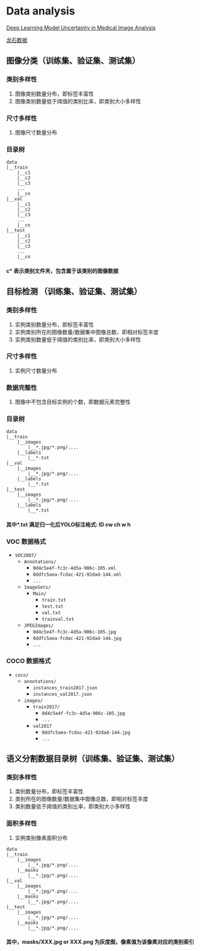 # Data analysis


[Deep Learning Model Uncertainty in Medical Image Analysis](https://github.com/ddrevicky/deep-learning-uncertainty)

[龙石数据](https://www.longshidata.com/pages/quality.html)

## 图像分类（训练集、验证集、测试集）
### 类别多样性
1. 图像类别数量分布，即标签丰富性
2. 图像类别数量低于阈值的类别比率，即类别大小多样性
### 尺寸多样性
1. 图像尺寸数量分布

### 目录树
```
data
|__train
    |__c1
    |__c2
    |__c3
    ...
    |__cn
|__val
    |__c1
    |__c2
    |__c3
    ...
    |__cn
|__test
    |__c1
    |__c2
    |__c3
    ...
    |__cn
```
#### c* 表示类别文件夹，包含属于该类别的图像数据


## 目标检测 （训练集、验证集、测试集）
### 类别多样性
1. 实例类别数量分布，即标签丰富性
2. 实例类别所在的图像数量/数据集中图像总数，即相对标签丰度
3. 实例类别数量低于阈值的类别比率，即类别大小多样性
### 尺寸多样性
1. 实例尺寸数量分布
### 数据完整性
1. 图像中不包含目标实例的个数，即数据元素完整性

### 目录树
```
data
|__train
    |__images
        |__*.jpg/*.png/....
    |__labels
        |__*.txt
|__val
    |__images
        |__*.jpg/*.png/....
    |__labels
        |__*.txt
|__test
    |__images
        |__*.jpg/*.png/....
    |__labels
        |__*.txt
```
#### 其中*.txt 满足归一化后YOLO标注格式: ID cw ch w h
### VOC 数据格式
- `VOC2007/`
    - `Annotations/`
        - `0d4c5e4f-fc3c-4d5a-906c-105.xml`
        - `0ddfc5aea-fcdac-421-92dad-144.xml`
        - `...`
    - `ImageSets/`
        - `Main/`
            - `train.txt`
            - `test.txt`
            - `val.txt`
            - `trainval.txt`
    - `JPEGImages/`
        - `0d4c5e4f-fc3c-4d5a-906c-105.jpg`
        - `0ddfc5aea-fcdac-421-92dad-144.jpg`
        - `...`

### COCO 数据格式
- `coco/`
    - `annotations/`
        - `instances_train2017.json`
        - `instances_val2017.json`
    - `images/`
        - `train2017/`
            - `0d4c5e4f-fc3c-4d5a-906c-105.jpg`
            - `...`
        - `val2017`
            - `0ddfc5aea-fcdac-421-92dad-144.jpg`
            - `...`

## 语义分割数据目录树（训练集、验证集、测试集）
### 类别多样性
1. 类别数量分布，即标签丰富性
2. 类别所在的图像数量/数据集中图像总数，即相对标签丰度
3. 类别数量低于阈值的类别比率，即类别大小多样性
### 面积多样性
1. 实例类别像素面积分布

```
data
|__train
    |__images
        |__*.jpg/*.png/....
    |__masks
        |__*.jpg/*.png/....
|__val
    |__images
        |__*.jpg/*.png/....
    |__masks
        |__*.jpg/*.png/....
|__test
    |__images
        |__*.jpg/*.png/....
    |__masks
        |__*.jpg/*.png/....        
```
#### 其中，masks/XXX.jpg or XXX.png 为灰度图，像素值为该像素对应的类别索引